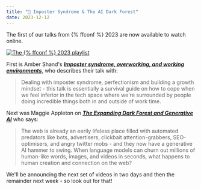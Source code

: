 ```yaml
---
title: "🍿 Imposter Syndrome & The AI Dark Forest"
date: 2023-12-12
---
```


The first of our talks from {% ffconf %} 2023 are now available to watch online.

[![The {% ffconf %} 2023 playlist](https://ffconf.org/images/articles/2023-talks-1.jpg)](https://www.youtube.com/playlist?list=PLZy5V2JKDfX9zq8QeayxXU_Kv__UIV-EP)

First is Amber Shand's [_**Imposter syndrome, overworking, and working environments**_](https://www.youtube.com/watch?v=8wZ9Y2OGNgk&list=PLZy5V2JKDfX9zq8QeayxXU_Kv__UIV-EP&index=1), who describes their talk with:

> Dealing with imposter syndrome, perfectionism and building a growth mindset - this talk is essentially a survival guide on how to cope when we feel inferior in the tech space where we're surrounded by people doing incredible things both in and outside of work time.

Next was Maggie Appleton on [_**The Expanding Dark Forest and Generative AI**_](https://www.youtube.com/watch?v=QPoM-h1fK8M&list=PLZy5V2JKDfX9zq8QeayxXU_Kv__UIV-EP&index=2&t=1s&pp=gAQBiAQB) who says:

> The web is already an eerily lifeless place filled with automated predators like bots, advertisers, clickbait attention-grabbers, SEO-optimisers, and angry twitter mobs - and they now have a generative AI hammer to swing. When language models can churn out millions of human-like words, images, and videos in seconds, what happens to human creation and connection on the web?

We'll be announcing the next set of videos in two days and then the remainder next week - so look out for that!
